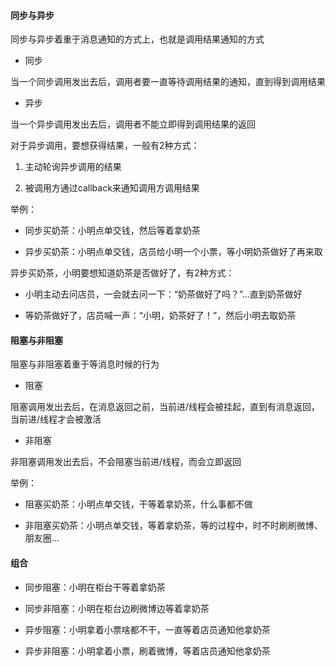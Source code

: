 #### 同步与异步

同步与异步着重于消息通知的方式上，也就是调用结果通知的方式

- 同步

当一个同步调用发出去后，调用者要一直等待调用结果的通知，直到得到调用结果

- 异步

当一个异步调用发出去后，调用者不能立即得到调用结果的返回

对于异步调用，要想获得结果，一般有2种方式：

1. 主动轮询异步调用的结果

2. 被调用方通过callback来通知调用方调用结果


举例：

- 同步买奶茶：小明点单交钱，然后等着拿奶茶

- 异步买奶茶：小明点单交钱，店员给小明一个小票，等小明奶茶做好了再来取

异步买奶茶，小明要想知道奶茶是否做好了，有2种方式：

- 小明主动去问店员，一会就去问一下：“奶茶做好了吗？”...直到奶茶做好

- 等奶茶做好了，店员喊一声：“小明，奶茶好了！”，然后小明去取奶茶

#### 阻塞与非阻塞

阻塞与非阻塞着重于等消息时候的行为

- 阻塞

阻塞调用发出去后，在消息返回之前，当前进/线程会被挂起，直到有消息返回，当前进/线程才会被激活

- 非阻塞

非阻塞调用发出去后，不会阻塞当前进/线程，而会立即返回


举例：

- 阻塞买奶茶：小明点单交钱，干等着拿奶茶，什么事都不做

- 非阻塞买奶茶：小明点单交钱，等着拿奶茶，等的过程中，时不时刷刷微博、朋友圈...


#### 组合

- 同步阻塞：小明在柜台干等着拿奶茶

- 同步非阻塞：小明在柜台边刷微博边等着拿奶茶

- 异步阻塞：小明拿着小票啥都不干，一直等着店员通知他拿奶茶

- 异步非阻塞：小明拿着小票，刷着微博，等着店员通知他拿奶茶